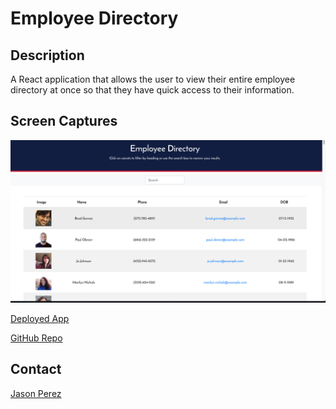 # Employee Directory

## Description

A React application that allows the user to view their entire employee directory at once so that they have quick access to their information.

## Screen Captures

![Landing Page](./employee.png)

[Deployed App]("")

[GitHub Repo](https://github.com/jasandper/Employee-Dicrectory)

## Contact

[Jason Perez](https://github.com/jasandper)
